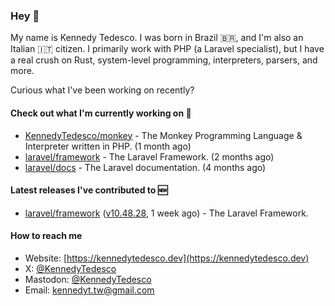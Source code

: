 ### Hey 👋

My name is Kennedy Tedesco. I was born in Brazil 🇧🇷, and I'm also an Italian 🇮🇹 citizen. I primarily work with PHP (a Laravel specialist), but I have a real crush on Rust, system-level programming, interpreters, parsers, and more.

Curious what I've been working on recently?

#### Check out what I'm currently working on 🚀


- [KennedyTedesco/monkey](https://github.com/KennedyTedesco/monkey) - The Monkey Programming Language &amp; Interpreter written in PHP. (1 month ago)
- [laravel/framework](https://github.com/laravel/framework) - The Laravel Framework. (2 months ago)
- [laravel/docs](https://github.com/laravel/docs) - The Laravel documentation. (4 months ago)

#### Latest releases I've contributed to 🆕


- [laravel/framework](https://github.com/laravel/framework) ([v10.48.28](https://github.com/laravel/framework/releases/tag/v10.48.28), 1 week ago) - The Laravel Framework.

#### How to reach me

- Website: [https://kennedytedesco.dev](https://kennedytedesco.dev)
- X: [@KennedyTedesco](https://x.com/KennedyTedesco)
- Mastodon: [@KennedyTedesco](https://fosstodon.org/@KennedyTedesco)
- Email: [kennedyt.tw@gmail.com](mailto://kennedyt.tw@gmail.com)
